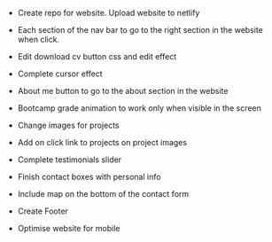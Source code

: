 - Create repo for website. Upload website to netlify

- Each section of the nav bar to go to the right section in the website when click.

- Edit download cv button css and edit effect

- Complete cursor effect

- About me button to go to the about section in the website

- Bootcamp grade animation to work only when visible in the screen

- Change images for projects

- Add on click link to projects on project images

- Complete testimonials slider

- Finish contact boxes with personal info

- Include map on the bottom of the contact form

- Create Footer

- Optimise website for mobile
